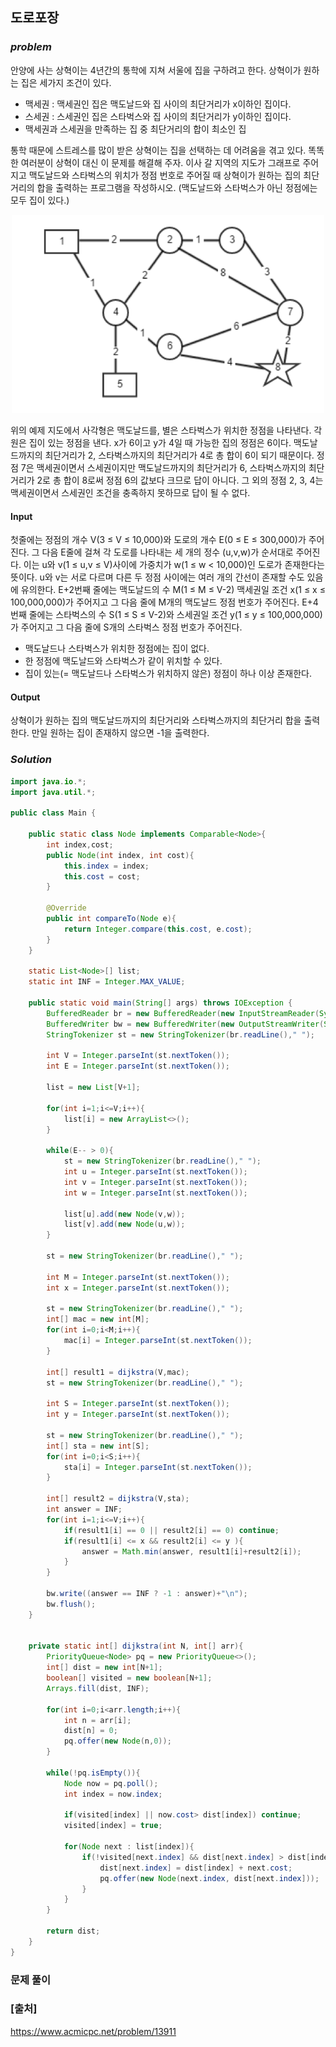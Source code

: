 ## **도로포장**


### ***problem***
안양에 사는 상혁이는 4년간의 통학에 지쳐 서울에 집을 구하려고 한다. 상혁이가 원하는 집은 세가지 조건이 있다.

- 맥세권 : 맥세권인 집은 맥도날드와 집 사이의 최단거리가 x이하인 집이다.
- 스세권 : 스세권인 집은 스타벅스와 집 사이의 최단거리가 y이하인 집이다.
- 맥세권과 스세권을 만족하는 집 중 최단거리의 합이 최소인 집

통학 때문에 스트레스를 많이 받은 상혁이는 집을 선택하는 데 어려움을 겪고 있다. 똑똑한 여러분이 상혁이 대신 이 문제를 해결해 주자. 이사 갈 지역의 지도가 그래프로 주어지고 맥도날드와 스타벅스의 위치가 정점 번호로 주어질 때 상혁이가 원하는 집의 최단거리의 합을 출력하는 프로그램을 작성하시오. (맥도날드와 스타벅스가 아닌 정점에는 모두 집이 있다.)

<p align = "center">
    <img src="../images\baekjoon13911.png" width ="500px">
</p>

위의 예제 지도에서 사각형은 맥도날드를, 별은 스타벅스가 위치한 정점을 나타낸다. 각 원은 집이 있는 정점을 낸다. x가 6이고 y가 4일 때 가능한 집의 정점은 6이다. 맥도날드까지의 최단거리가 2, 스타벅스까지의 최단거리가 4로 총 합이 6이 되기 때문이다. 정점 7은 맥세권이면서 스세권이지만 맥도날드까지의 최단거리가 6, 스타벅스까지의 최단거리가 2로 총 합이 8로써 정점 6의 값보다 크므로 답이 아니다. 그 외의 정점 2, 3, 4는 맥세권이면서 스세권인 조건을 충족하지 못하므로 답이 될 수 없다.

#### **Input**
첫줄에는 정점의 개수 V(3 ≤ V ≤ 10,000)와 도로의 개수 E(0 ≤ E ≤ 300,000)가 주어진다. 그 다음 E줄에 걸쳐 각 도로를 나타내는 세 개의 정수 (u,v,w)가 순서대로 주어진다. 이는 u와 v(1 ≤ u,v ≤ V)사이에 가중치가 w(1 ≤ w < 10,000)인 도로가 존재한다는 뜻이다. u와 v는 서로 다르며 다른 두 정점 사이에는 여러 개의 간선이 존재할 수도 있음에 유의한다. E+2번째 줄에는 맥도날드의 수 M(1 ≤ M ≤ V-2) 맥세권일 조건 x(1 ≤ x ≤ 100,000,000)가 주어지고 그 다음 줄에 M개의 맥도날드 정점 번호가 주어진다. E+4번째 줄에는 스타벅스의 수 S(1 ≤ S ≤ V-2)와 스세권일 조건 y(1 ≤ y ≤ 100,000,000)가 주어지고 그 다음 줄에 S개의 스타벅스 정점 번호가 주어진다. 

- 맥도날드나 스타벅스가 위치한 정점에는 집이 없다.
- 한 정점에 맥도날드와 스타벅스가 같이 위치할 수 있다.
- 집이 있는(= 맥도날드나 스타벅스가 위치하지 않은) 정점이 하나 이상 존재한다.

#### **Output**
 상혁이가 원하는 집의 맥도날드까지의 최단거리와 스타벅스까지의 최단거리 합을 출력한다. 만일 원하는 집이 존재하지 않으면 -1을 출력한다.

### ***Solution***
``` java
import java.io.*;
import java.util.*;

public class Main {

    public static class Node implements Comparable<Node>{
        int index,cost;
        public Node(int index, int cost){
            this.index = index;
            this.cost = cost;
        }

        @Override
        public int compareTo(Node e){
            return Integer.compare(this.cost, e.cost);
        }
    }

    static List<Node>[] list;
    static int INF = Integer.MAX_VALUE;

    public static void main(String[] args) throws IOException {
        BufferedReader br = new BufferedReader(new InputStreamReader(System.in));
        BufferedWriter bw = new BufferedWriter(new OutputStreamWriter(System.out));
        StringTokenizer st = new StringTokenizer(br.readLine()," ");

        int V = Integer.parseInt(st.nextToken());
        int E = Integer.parseInt(st.nextToken());

        list = new List[V+1];

        for(int i=1;i<=V;i++){
            list[i] = new ArrayList<>();
        }

        while(E-- > 0){
            st = new StringTokenizer(br.readLine()," ");
            int u = Integer.parseInt(st.nextToken());
            int v = Integer.parseInt(st.nextToken());
            int w = Integer.parseInt(st.nextToken());

            list[u].add(new Node(v,w));
            list[v].add(new Node(u,w));
        }

        st = new StringTokenizer(br.readLine()," ");

        int M = Integer.parseInt(st.nextToken());
        int x = Integer.parseInt(st.nextToken());

        st = new StringTokenizer(br.readLine()," ");
        int[] mac = new int[M];
        for(int i=0;i<M;i++){
            mac[i] = Integer.parseInt(st.nextToken());
        }

        int[] result1 = dijkstra(V,mac);
        st = new StringTokenizer(br.readLine()," ");

        int S = Integer.parseInt(st.nextToken());
        int y = Integer.parseInt(st.nextToken());

        st = new StringTokenizer(br.readLine()," ");
        int[] sta = new int[S];
        for(int i=0;i<S;i++){
            sta[i] = Integer.parseInt(st.nextToken());
        }

        int[] result2 = dijkstra(V,sta);
        int answer = INF;
        for(int i=1;i<=V;i++){
            if(result1[i] == 0 || result2[i] == 0) continue;
            if(result1[i] <= x && result2[i] <= y ){
                answer = Math.min(answer, result1[i]+result2[i]);
            }
        }
        
        bw.write((answer == INF ? -1 : answer)+"\n");
        bw.flush();
    }


    private static int[] dijkstra(int N, int[] arr){
        PriorityQueue<Node> pq = new PriorityQueue<>();
        int[] dist = new int[N+1];
        boolean[] visited = new boolean[N+1];
        Arrays.fill(dist, INF);

        for(int i=0;i<arr.length;i++){
            int n = arr[i];
            dist[n] = 0;
            pq.offer(new Node(n,0));
        }

        while(!pq.isEmpty()){
            Node now = pq.poll();
            int index = now.index;

            if(visited[index] || now.cost> dist[index]) continue;
            visited[index] = true;

            for(Node next : list[index]){
                if(!visited[next.index] && dist[next.index] > dist[index] + next.cost){
                    dist[next.index] = dist[index] + next.cost;
                    pq.offer(new Node(next.index, dist[next.index]));
                }
            }
        }

        return dist;
    }
}
```
### **문제 풀이**


### **[출처]**
https://www.acmicpc.net/problem/13911